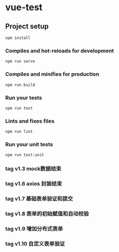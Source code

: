 # vue-test

## Project setup
```
npm install
```

### Compiles and hot-reloads for development
```
npm run serve
```

### Compiles and minifies for production
```
npm run build
```

### Run your tests
```
npm run test
```

### Lints and fixes files
```
npm run lint
```

### Run your unit tests
```
npm run test:unit
```

### tag v1.3 mock数据结束
### tag v1.6 axios 封装结束
### tag v1.7 基础表单验证和提交
### tag v1.8 表单的初始赋值和自动校验
### tag v1.9 增加分布式表单
### tag v1.10 自定义表单验证
